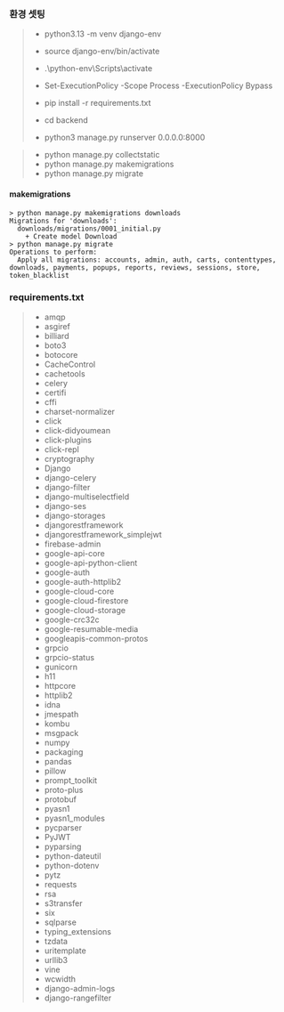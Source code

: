 
### 환경 셋팅 

>  - python3.13 -m venv django-env
>  - source django-env/bin/activate
>  - .\python-env\Scripts\activate
>  - Set-ExecutionPolicy -Scope Process -ExecutionPolicy Bypass
>  - pip install -r requirements.txt
>
>  - cd backend
>  - python3 manage.py runserver 0.0.0.0:8000 

>  - python manage.py collectstatic
>  - python manage.py makemigrations 
>  - python manage.py migrate   





#### makemigrations
```
> python manage.py makemigrations downloads
Migrations for 'downloads':
  downloads/migrations/0001_initial.py
    + Create model Download
> python manage.py migrate   
Operations to perform:
  Apply all migrations: accounts, admin, auth, carts, contenttypes, downloads, payments, popups, reports, reviews, sessions, store, token_blacklist
```

### requirements.txt 

> - amqp
> - asgiref
> - billiard
> - boto3
> - botocore
> - CacheControl
> - cachetools
> - celery
> - certifi
> - cffi
> - charset-normalizer
> - click
> - click-didyoumean
> - click-plugins
> - click-repl
> - cryptography
> - Django
> - django-celery
> - django-filter
> - django-multiselectfield
> - django-ses
> - django-storages
> - djangorestframework
> - djangorestframework_simplejwt
> - firebase-admin
> - google-api-core
> - google-api-python-client
> - google-auth
> - google-auth-httplib2
> - google-cloud-core
> - google-cloud-firestore
> - google-cloud-storage
> - google-crc32c
> - google-resumable-media
> - googleapis-common-protos
> - grpcio
> - grpcio-status
> - gunicorn
> - h11
> - httpcore
> - httplib2
> - idna
> - jmespath
> - kombu
> - msgpack
> - numpy
> - packaging
> - pandas
> - pillow
> - prompt_toolkit
> - proto-plus
> - protobuf
> - pyasn1
> - pyasn1_modules
> - pycparser
> - PyJWT
> - pyparsing
> - python-dateutil
> - python-dotenv
> - pytz
> - requests
> - rsa
> - s3transfer
> - six
> - sqlparse
> - typing_extensions
> - tzdata
> - uritemplate
> - urllib3
> - vine
> - wcwidth
> - django-admin-logs
> - django-rangefilter

